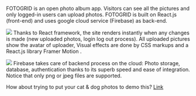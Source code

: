FOTOGRID is an open photo album app. Visitors can see all the pictures and only logged-in users can upload photos.
FOTOGRID is built on React.js (front-end) and uses google cloud service (Firebase) as back-end. 

![](fotogrid1.gif)
Thanks to React framework, the site renders instantly when any changes is made (new uploaded photos, login log out process).
All uploaded pictures show the avatar of uploader,
Visual effects are done by CSS markups and a React.js library Framer Motion .

![](fotogrid2.gif)
Firebase takes care of backend process on the cloud: Photo storage, database, authentication thanks to its superb speed and ease of integration.
Notice that only png or jpeg files are supported.

How about trying to put your cat & dog photos to demo this?
[Link](dannykhoai.github.io/fotogrid)
